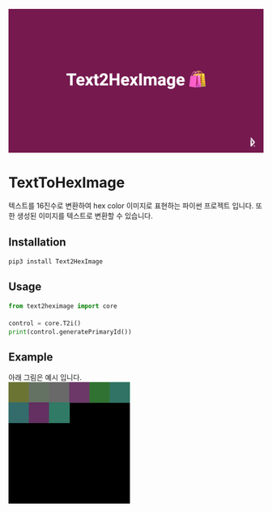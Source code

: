 ![head](./head.png)
# TextToHexImage

텍스트를 16진수로 변환하여 hex color 이미지로 표현하는 파이썬 프로젝트 입니다. 또한 생성된 이미지를 텍스트로 변환할 수 있습니다.  

## Installation

```
pip3 install Text2HexImage
```

## Usage

```python
from text2heximage import core

control = core.T2i()
print(control.generatePrimaryId())
```

## Example


아래 그림은 예시 입니다.  
![ex_screenshot](./img/test.png)

